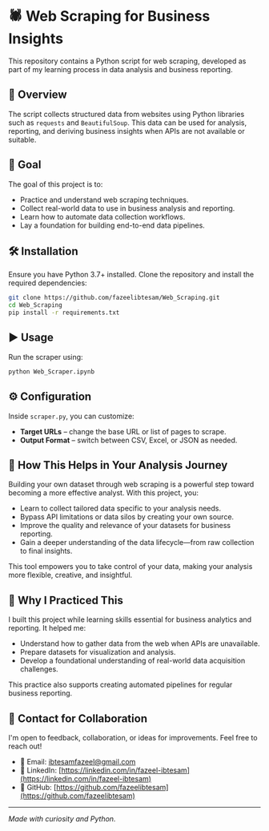 # 🕷️ Web Scraping for Business Insights

This repository contains a Python script for web scraping, developed as part of my learning process in data analysis and business reporting.

## 📌 Overview

The script collects structured data from websites using Python libraries such as `requests` and `BeautifulSoup`. This data can be used for analysis, reporting, and deriving business insights when APIs are not available or suitable.

## 🎯 Goal

The goal of this project is to:

- Practice and understand web scraping techniques.
- Collect real-world data to use in business analysis and reporting.
- Learn how to automate data collection workflows.
- Lay a foundation for building end-to-end data pipelines.

## 🛠️ Installation

Ensure you have Python 3.7+ installed. Clone the repository and install the required dependencies:

```bash
git clone https://github.com/fazeelibtesam/Web_Scraping.git
cd Web_Scraping
pip install -r requirements.txt
```
 
## ▶️ Usage

Run the scraper using:

```bash
python Web_Scraper.ipynb
```

## ⚙️ Configuration

Inside `scraper.py`, you can customize:

* **Target URLs** – change the base URL or list of pages to scrape.
* **Output Format** – switch between CSV, Excel, or JSON as needed.

## 🧠 How This Helps in Your Analysis Journey

Building your own dataset through web scraping is a powerful step toward becoming a more effective analyst. With this project, you:

* Learn to collect tailored data specific to your analysis needs.
* Bypass API limitations or data silos by creating your own source.
* Improve the quality and relevance of your datasets for business reporting.
* Gain a deeper understanding of the data lifecycle—from raw collection to final insights.

This tool empowers you to take control of your data, making your analysis more flexible, creative, and insightful.

## 🤔 Why I Practiced This

I built this project while learning skills essential for business analytics and reporting. It helped me:

* Understand how to gather data from the web when APIs are unavailable.
* Prepare datasets for visualization and analysis.
* Develop a foundational understanding of real-world data acquisition challenges.

This practice also supports creating automated pipelines for regular business reporting.

## 🤝 Contact for Collaboration

I'm open to feedback, collaboration, or ideas for improvements. Feel free to reach out!

* 📧 Email: [ibtesamfazeel@gmail.com](mailto:ibtesamfazeel@gmail.com)
* 💼 LinkedIn: [https://linkedin.com/in/fazeel-ibtesam](https://linkedin.com/in/fazeel-ibtesam)
* 🐙 GitHub: [https://github.com/fazeelibtesam](https://github.com/fazeelibtesam)

---

*Made with curiosity and Python.*
